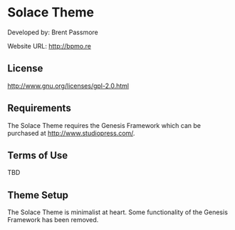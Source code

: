 # Solace Theme

Developed by: Brent Passmore

Website URL: http://bpmo.re

## License

http://www.gnu.org/licenses/gpl-2.0.html

## Requirements

The Solace Theme requires the Genesis Framework which can be purchased at http://www.studiopress.com/.

## Terms of Use

TBD

## Theme Setup

The Solace Theme is minimalist at heart. Some functionality of the Genesis Framework has been removed.